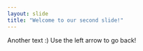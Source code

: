```yaml
---
layout: slide
title: "Welcome to our second slide!"
---
```

Another text :)
Use the left arrow to go back!
